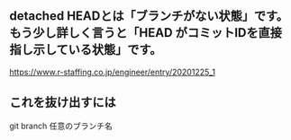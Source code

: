 ## detached HEADとは「ブランチがない状態」です。もう少し詳しく言うと「HEAD がコミットIDを直接指し示している状態」です。
https://www.r-staffing.co.jp/engineer/entry/20201225_1

## これを抜け出すには
git branch 任意のブランチ名

